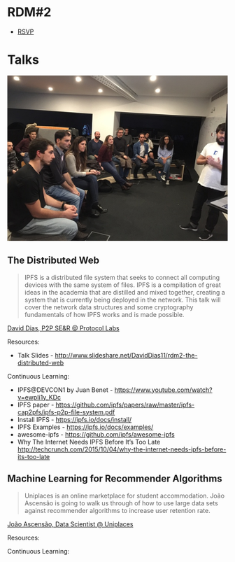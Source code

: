 RDM#2
=====

- [RSVP](http://www.meetup.com/ipfs-lisbon-meetup/events/229807984/)

# Talks

![](https://github.com/research-development-meetup/discussion/blob/master/rdm-2/photo.jpeg)

## The Distributed Web

> IPFS is a distributed file system that seeks to connect all computing devices with the same system of files. IPFS is a compilation of great ideas in the academia that are distilled and mixed together, creating a system that is currently being deployed in the network. This talk will cover the network data structures and some cryptography fundamentals of how IPFS works and is made possible.

[David Dias, P2P SE&R @ Protocol Labs](https://github.com/diasdavid)

Resources:

- Talk Slides - http://www.slideshare.net/DavidDias11/rdm2-the-distributed-web 

Continuous Learning:

- IPFS@DEVCON1 by Juan Benet - https://www.youtube.com/watch?v=ewpIi1y_KDc
- IPFS paper - https://github.com/ipfs/papers/raw/master/ipfs-cap2pfs/ipfs-p2p-file-system.pdf
- Install IPFS - https://ipfs.io/docs/install/
- IPFS Examples - https://ipfs.io/docs/examples/
- awesome-ipfs - https://github.com/ipfs/awesome-ipfs
- Why The Internet Needs IPFS Before It’s Too Late http://techcrunch.com/2015/10/04/why-the-internet-needs-ipfs-before-its-too-late

## Machine Learning for Recommender Algorithms

> Uniplaces is an online marketplace for student accommodation. João Ascensão is going to walk us through of how to use large data sets against recommender algorithms to increase user retention rate.

[João Ascensão, Data Scientist @ Uniplaces](https://github.com/jtascensao)

Resources:

Continuous Learning:
